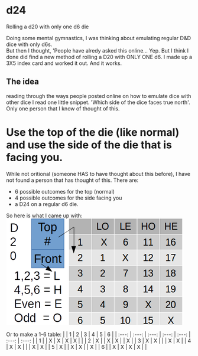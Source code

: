 # d24
Rolling a d20 with only one d6 die

Doing some mental gymnastics, I was thinking about emulating regular D&D dice with only d6s.  
But then I thought, 'People have alredy asked this online...  Yep.  But I think I done did find a new method of rolling a D20 with ONLY ONE d6.
I made up a 3X5 index card and worked it out.  And it works.

## The idea
reading through the ways people posted online on how to emulate dice with other dice I read one little snippet.  'Which side of the dice faces true north'.  
Only one person that I know of thought of this.  

# Use the top of the die (like normal) and use the side of the die that is facing you.

While not oritional (someone HAS to have thought about this before), I have not found a person that has thought of this.  There are:
* 6 possible outcomes for the top (normal)
* 4 possible outcomes for the side facing you
* a D24 on a regular d6 die.

So here is what I came up with:
![D20](d20.png)

Or to make a 1-6 table:
|  | 1 | 2 | 3 | 4 | 5 | 6 |
| :---: | :---: | :---: | :---: | :---: | :---: | :---: |
| 1 |   | X | X | X | X |   |
| 2 | X |   | X | X |   | X |
| 3 | X | X |   |   | X | X |
| 4 | X | X |   |   | X | X |
| 5 | X |   | X | X |   | X |
| 6 |   | X | X | X | X |   |
